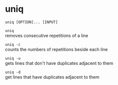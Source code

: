 # uniq #

`uniq [OPTION]... [INPUT]`

`uniq`  
    removes consecutive repetitions of a line

`uniq -c`  
    counts the numbers of repetitions beside each line

`uniq -u`  
    gets lines that don't have duplicates adjacent to them

`uniq -d`  
    get lines that have duplicates adjacent to them
